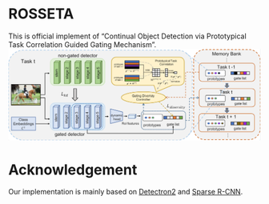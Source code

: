 # ROSSETA
This is official implement of “Continual Object Detection via Prototypical Task Correlation Guided Gating Mechanism”.
![pipeline](https://github.com/dkxocl/ROSSETA/blob/main/pipeline.png)

# Acknowledgement
Our implementation is mainly based on [Detectron2](https://github.com/facebookresearch/detectron2) and [Sparse R-CNN](https://github.com/peizesun/sparser-cnn).
